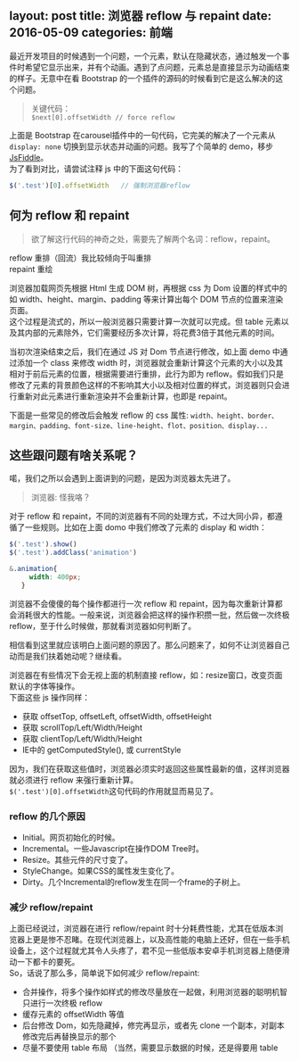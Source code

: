 layout: post
title: 浏览器 reflow 与 repaint
date: 2016-05-09
categories: 前端
---
最近开发项目的时候遇到一个问题，一个元素，默认在隐藏状态，通过触发一个事件时希望它显示出来，并有个动画。遇到了点问题，元素总是直接显示为动画结束的样子。无意中在看 Bootstrap 的一个插件的源码的时候看到它是这么解决的这个问题。  

> 关键代码：  
>  `$next[0].offsetWidth // force reflow`

<!-- more -->

上面是 Bootstrap 在carousel插件中的一句代码，它完美的解决了一个元素从 `display: none` 切换到显示状态并动画的问题。我写了个简单的 demo，移步 [JsFiddle](https://jsfiddle.net/2o7dnep2/)。   
为了看到对比，请尝试注释 js 中的下面这句代码：   
```js
$('.test')[0].offsetWidth	// 强制浏览器reflow
```
## 何为 reflow 和 repaint
> 欲了解这行代码的神奇之处，需要先了解两个名词：reflow，repaint。  

reflow 重排（回流）我比较倾向于叫重排   
repaint 重绘  

浏览器加载网页先根据 Html 生成 DOM 树，再根据 css 为 Dom 设置的样式中的如 width、height、margin、padding 等来计算出每个 DOM 节点的位置来渲染页面。  
这个过程是流式的，所以一般浏览器只需要计算一次就可以完成。但 table 元素以及其内部的元素除外，它们需要经历多次计算，将花费3倍于其他元素的时间。 
 
当初次渲染结束之后，我们在通过 JS 对 Dom 节点进行修改，如上面 demo 中通过添加一个 class 来修改 width 时，浏览器就会重新计算这个元素的大小以及其相对于前后元素的位置，根据需要进行重排，此行为即为 reflow。假如我们只是修改了元素的背景颜色这样的不影响其大小以及相对位置的样式，浏览器则只会进行重新对此元素进行重新渲染并不会重新计算，也即是 repaint。  

下面是一些常见的修改后会触发 reflow 的 css 属性: `width、height、border、margin、padding、font-size、line-height、flot、position、display...` 

## 这些跟问题有啥关系呢？

喏，我们之所以会遇到上面讲到的问题，是因为浏览器太先进了。  
> 浏览器: 怪我咯？

对于 reflow 和 repaint，不同的浏览器有不同的处理方式，不过大同小异，都遵循了一些规则。比如在上面 domo 中我们修改了元素的 display 和 width：
```js
$('.test').show()
$('.test').addClass('animation')
```
```css
&.animation{
     width: 400px;
   }
```
浏览器不会傻傻的每个操作都进行一次 reflow 和 repaint，因为每次重新计算都会消耗很大的性能。一般来说，浏览器会把这样的操作积攒一批，然后做一次终极reflow，至于什么时候做，那就看浏览器如何判断了。  

相信看到这里就应该明白上面问题的原因了。那么问题来了，如何不让浏览器自己动而是我们扶着她动呢？继续看。

浏览器在有些情况下会无视上面的机制直接 reflow，如：resize窗口，改变页面默认的字体等操作。  
下面这些 js 操作同样：
* 获取 offsetTop, offsetLeft, offsetWidth, offsetHeight
* 获取 scrollTop/Left/Width/Height
* 获取 clientTop/Left/Width/Height
* IE中的 getComputedStyle(), 或 currentStyle

因为，我们在获取这些值时，浏览器必须实时返回这些属性最新的值，这样浏览器就必须进行 reflow 来强行重新计算。  
`$('.test')[0].offsetWidth`这句代码的作用就显而易见了。

### reflow 的几个原因

* Initial。网页初始化的时候。
* Incremental。一些Javascript在操作DOM Tree时。
* Resize。其些元件的尺寸变了。
* StyleChange。如果CSS的属性发生变化了。
* Dirty。几个Incremental的reflow发生在同一个frame的子树上。

### 减少 reflow/repaint
上面已经说过，浏览器在进行 reflow/repaint 时十分耗费性能，尤其在低版本浏览器上更是惨不忍睹。在现代浏览器上，以及高性能的电脑上还好，但在一些手机设备上，这个过程就尤其令人头疼了，君不见一些低版本安卓手机浏览器上随便滑动一下都卡的要死。  
So，话说了那么多，简单说下如何减少 reflow/repaint:
* 合并操作，将多个操作如样式的修改尽量放在一起做，利用浏览器的聪明机智只进行一次终极 reflow
* 缓存元素的 offsetWidth 等值
* 后台修改 Dom，如先隐藏掉，修完再显示，或者先 clone 一个副本，对副本修改完后再替换显示的那个
* 尽量不要使用 table 布局 （当然，需要显示数据的时候，还是得要用 table

